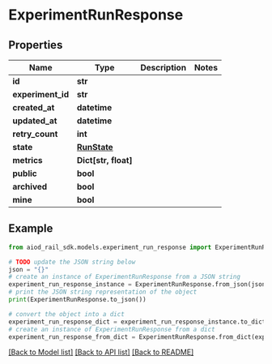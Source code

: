 # ExperimentRunResponse


## Properties

Name | Type | Description | Notes
------------ | ------------- | ------------- | -------------
**id** | **str** |  | 
**experiment_id** | **str** |  | 
**created_at** | **datetime** |  | 
**updated_at** | **datetime** |  | 
**retry_count** | **int** |  | 
**state** | [**RunState**](RunState.md) |  | 
**metrics** | **Dict[str, float]** |  | 
**public** | **bool** |  | 
**archived** | **bool** |  | 
**mine** | **bool** |  | 

## Example

```python
from aiod_rail_sdk.models.experiment_run_response import ExperimentRunResponse

# TODO update the JSON string below
json = "{}"
# create an instance of ExperimentRunResponse from a JSON string
experiment_run_response_instance = ExperimentRunResponse.from_json(json)
# print the JSON string representation of the object
print(ExperimentRunResponse.to_json())

# convert the object into a dict
experiment_run_response_dict = experiment_run_response_instance.to_dict()
# create an instance of ExperimentRunResponse from a dict
experiment_run_response_from_dict = ExperimentRunResponse.from_dict(experiment_run_response_dict)
```
[[Back to Model list]](../README.md#documentation-for-models) [[Back to API list]](../README.md#documentation-for-api-endpoints) [[Back to README]](../README.md)


